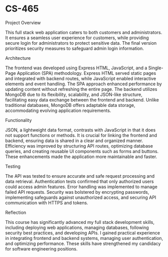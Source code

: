 # CS-465

Project Overview 

This full stack web application caters to both customers and administrators. It ensures a seamless user experience for customers, while providing secure login for administrators to protect sensitive data. The final version prioritizes security measures to safeguard admin login information.

Architecture 

The frontend was developed using Express HTML, JavaScript, and a Single-Page Application (SPA) methodology. Express HTML served static pages and integrated with backend routes, while JavaScript enabled interactive elements and event handling. The SPA approach enhanced performance by updating content without refreshing the entire page. The backend utilizes MongoDB due to its flexibility, scalability, and JSON-like structure, facilitating easy data exchange between the frontend and backend. Unlike traditional databases, MongoDB offers adaptable data storage, accommodating evolving application requirements.

Functionality 

JSON, a lightweight data format, contrasts with JavaScript in that it does not support functions or methods. It is crucial for linking the frontend and backend, ensuring data is shared in a clear and organized manner. Efficiency was improved by structuring API routes, optimizing database queries, and creating reusable UI components such as forms and buttons. These enhancements made the application more maintainable and faster.

Testing

The API was tested to ensure accurate and safe request processing and data retrieval. Authentication tests confirmed that only authorized users could access admin features. Error handling was implemented to manage failed API requests. Security was bolstered by encrypting passwords, implementing safeguards against unauthorized access, and securing API communication with HTTPS and tokens.

Reflection 

This course has significantly advanced my full stack development skills, including deploying web applications, managing databases, following security best practices, and developing APIs. I gained practical experience in integrating frontend and backend systems, managing user authentication, and optimizing performance. These skills have strengthened my candidacy for software engineering positions.

